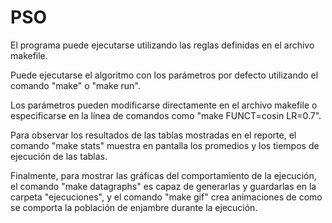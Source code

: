 # PSO

El programa puede ejecutarse utilizando las
reglas definidas en el archivo makefile.

Puede ejecutarse el algoritmo con los parámetros
por defecto utilizando el comando "make" o
"make run".

Los parámetros pueden modificarse directamente
en el archivo makefile o especificarse
en la línea de comandos como "make FUNCT=cosin LR=0.7".

Para observar los resultados de las tablas
mostradas en el reporte, el comando "make stats"
muestra en pantalla los promedios y los tiempos
de ejecución de las tablas.

Finalmente, para mostrar las gráficas
del comportamiento de la ejecución, el comando "make datagraphs"
es capaz de generarlas y guardarlas en la carpeta "ejecuciones",
y el comando "make gif" crea animaciones de como
se comporta la población de enjambre durante la
ejecución.
